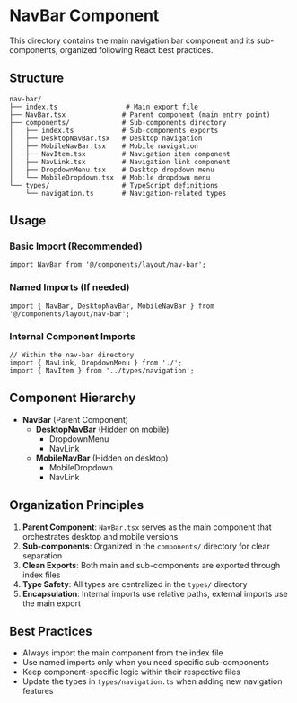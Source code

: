 # NavBar Component

This directory contains the main navigation bar component and its sub-components, organized following React best practices.

## Structure

```
nav-bar/
├── index.ts                 # Main export file
├── NavBar.tsx              # Parent component (main entry point)
├── components/             # Sub-components directory
│   ├── index.ts            # Sub-components exports
│   ├── DesktopNavBar.tsx   # Desktop navigation
│   ├── MobileNavBar.tsx    # Mobile navigation
│   ├── NavItem.tsx         # Navigation item component
│   ├── NavLink.tsx         # Navigation link component
│   ├── DropdownMenu.tsx    # Desktop dropdown menu
│   └── MobileDropdown.tsx  # Mobile dropdown menu
└── types/                  # TypeScript definitions
    └── navigation.ts       # Navigation-related types
```

## Usage

### Basic Import (Recommended)
```tsx
import NavBar from '@/components/layout/nav-bar';
```

### Named Imports (If needed)
```tsx
import { NavBar, DesktopNavBar, MobileNavBar } from '@/components/layout/nav-bar';
```

### Internal Component Imports
```tsx
// Within the nav-bar directory
import { NavLink, DropdownMenu } from './';
import { NavItem } from '../types/navigation';
```

## Component Hierarchy

- **NavBar** (Parent Component)
  - **DesktopNavBar** (Hidden on mobile)
    - DropdownMenu
    - NavLink
  - **MobileNavBar** (Hidden on desktop)
    - MobileDropdown
    - NavLink

## Organization Principles

1. **Parent Component**: `NavBar.tsx` serves as the main component that orchestrates desktop and mobile versions
2. **Sub-components**: Organized in the `components/` directory for clear separation
3. **Clean Exports**: Both main and sub-components are exported through index files
4. **Type Safety**: All types are centralized in the `types/` directory
5. **Encapsulation**: Internal imports use relative paths, external imports use the main export

## Best Practices

- Always import the main component from the index file
- Use named imports only when you need specific sub-components
- Keep component-specific logic within their respective files
- Update the types in `types/navigation.ts` when adding new navigation features 
